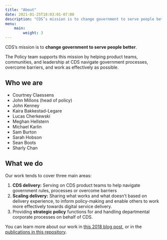 ```yaml
---
title: "About"
date: 2021-01-25T18:03:01-07:00
description: "CDS’s mission is to change government to serve people better. The Policy team supports this mission by helping product teams, communities, and leadership at CDS navigate government processes, overcome barriers, and work as effectively as possible."
menu:
    main:
        weight: 3
---
```


CDS’s mission is to **change government to serve people better**.

The Policy team supports this mission by helping product teams, communities, and leadership at CDS navigate government processes, overcome barriers, and work as effectively as possible.

## Who we are

*   Courtney Claessens
*   John Millons (head of policy)
*   John Kenney
*   Kaira Bakkestad-Legare
*   Lucas Cherkewski
*   Meghan Hellstern
*   Michael Karlin
*   Sam Burton
*   Sarah Hobson
*   Sean Boots
*   Sharly Chan

## What we do

Our work tends to cover three main areas:

1. **CDS delivery:** Serving on CDS product teams to help navigate government rules, processes or overcome barriers
2. **Scaling delivery:** Sharing what works and what doesn’t based on delivery experience,  to inform policy-making and enable others to work more effectively towards digital service delivery.
3. Providing **strategic policy** functions for and handling departmental corporate processes on behalf of CDS.

You can learn more about our work in [this 2018 blog post](https://digital.canada.ca/2018/09/07/policy/), or in the [publications in this repository](/policy-politique/en/publications/).
